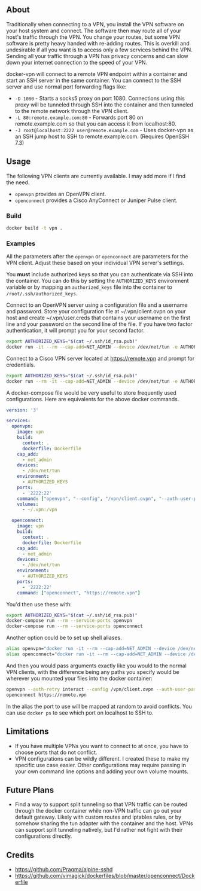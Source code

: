 
## About

Traditionally when connecting to a VPN, you install the VPN software on your host system and connect. The software then may route all of your host's traffic through the VPN. You change your routes, but some VPN software is pretty heavy handed with re-adding routes. This is overkill and undesirable if all you want is to access only a few services behind the VPN. Sending all your traffic through a VPN has privacy concerns and can slow down your internet connection to the speed of your VPN.

docker-vpn will connect to a remote VPN endpoint within a container and start an SSH server in the same container. You can connect to the SSH server and use normal port forwarding flags like:
- `-D 1080` - Starts a socks5 proxy on port 1080. Connections using this proxy will be tunneled through SSH into the container and then tunneled to the remote network through the VPN client.
- `-L 80:remote.example.com:80` - Forwards port 80 on remote.example.com so that you can access it from localhost:80.
- `-J root@localhost:2222 user@remote.example.com` - Uses docker-vpn as an SSH jump host to SSH to remote.example.com. (Requires OpenSSH 7.3)

## Usage

The following VPN clients are currently available. I may add more if I find the need.
- `openvpn` provides an OpenVPN client.
- `openconnect` provides a Cisco AnyConnect or Juniper Pulse client.

### Build

```bash
docker build -t vpn .
```

### Examples

All the parameters after the `openvpn` or `openconnect` are parameters for the VPN client. Adjust these based on your individual VPN server's settings.

You **must** include authorized keys so that you can authenticate via SSH into the container. You can do this by setting the `AUTHORIZED_KEYS` environment variable or by mapping an `authorized_keys` file into the container to `/root/.ssh/authorized_keys`.

Connect to an OpenVPN server using a configuration file and a username and password. Store your configuration file at ~/.vpn/client.ovpn on your host and create ~/.vpn/user.creds that contains your username on the first line and your password on the second line of the file. If you have two factor authentication, it will prompt you for your second factor.

```bash
export AUTHORIZED_KEYS="$(cat ~/.ssh/id_rsa.pub)"
docker run -it --rm --cap-add=NET_ADMIN --device /dev/net/tun -e AUTHORIZED_KEYS -v ~/.vpn:/vpn -p 2222:22 vpn openvpn --auth-retry interact --config /vpn/client.ovpn --auth-user-pass /vpn/user.creds
```

Connect to a Cisco VPN server located at https://remote.vpn and prompt for credentials.

```bash
export AUTHORIZED_KEYS="$(cat ~/.ssh/id_rsa.pub)"
docker run --rm -it --cap-add=NET_ADMIN --device /dev/net/tun -e AUTHORIZED_KEYS -p 2222:22 vpn openconnect https://remote.vpn
```

A docker-compose file would be very useful to store frequently used configurations. Here are equivalents for the above docker commands.
```yaml
version: '3'

services:
  openvpn:
    image: vpn
    build:
      context: .
      dockerfile: Dockerfile
    cap_add:
      - net_admin
    devices:
      - /dev/net/tun
    environment:
      - AUTHORIZED_KEYS
    ports:
      - '2222:22'
    command: ["openvpn", "--config", "/vpn/client.ovpn", "--auth-user-pass", "/vpn/user.creds", "--auth-retry", "interact"]
    volumes:
      - ~/.vpn:/vpn

  openconnect:
    image: vpn
    build:
      context: .
      dockerfile: Dockerfile
    cap_add:
      - net_admin
    devices:
      - /dev/net/tun
    environment:
      - AUTHORIZED_KEYS
    ports:
      - '2222:22'
    command: ["openconnect", "https://remote.vpn"]
```

You'd then use these with:
```bash
export AUTHORIZED_KEYS="$(cat ~/.ssh/id_rsa.pub)"
docker-compose run --rm --service-ports openvpn
docker-compose run --rm --service-ports openconnect
```

Another option could be to set up shell aliases.
```bash
alias openvpn="docker run -it --rm --cap-add=NET_ADMIN --device /dev/net/tun -v ~/.vpn:/vpn -P -e AUTHORIZED_KEYS=\"$(cat ~/.ssh/id_rsa.pub)\" vpn openvpn"
alias openconnect="docker run -it --rm --cap-add=NET_ADMIN --device /dev/net/tun -P -e AUTHORIZED_KEYS=\"$(cat ~/.ssh/id_rsa.pub)\" vpn openconnect"
```

And then you would pass arguments exactly like you would to the normal VPN clients, with the difference being any paths you specify would be wherever you mounted your files into the docker container:
```bash
openvpn --auth-retry interact --config /vpn/client.ovpn --auth-user-pass /vpn/user.creds
openconnect https://remote.vpn
```

In the alias the port to use will be mapped at random to avoid conflicts. You can use `docker ps` to see which port on localhost to SSH to.

## Limitations
- If you have multiple VPNs you want to connect to at once, you have to choose ports that do not conflict.
- VPN configurations can be wildly different. I created these to make my specific use case easier. Other configurations may require passing in your own command line options and adding your own volume mounts.

## Future Plans
- Find a way to support split tunneling so that VPN traffic can be routed through the docker container while non-VPN traffic can go out your default gateway. Likely with custom routes and iptables rules, or by somehow sharing the tun adapter with the container and the host. VPNs can support split tunneling natively, but I'd rather not fight with their configurations directly.

## Credits
- https://github.com/Praqma/alpine-sshd
- https://github.com/vimagick/dockerfiles/blob/master/openconnect/Dockerfile
